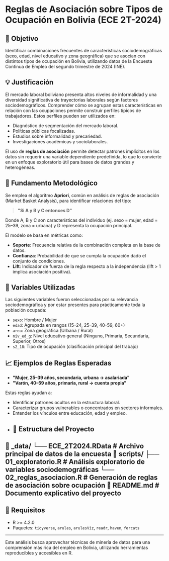 # Reglas de Asociación sobre Tipos de Ocupación en Bolivia (ECE 2T-2024)

## 🎯 Objetivo

Identificar combinaciones frecuentes de características sociodemográficas (sexo, edad, nivel educativo y zona geográfica) que se asocian con distintos tipos de ocupación en Bolivia, utilizando datos de la Encuesta Continua de Empleo del segundo trimestre de 2024 (INE).

## 💡 Justificación

El mercado laboral boliviano presenta altos niveles de informalidad y una diversidad significativa de trayectorias laborales según factores sociodemográficos. Comprender cómo se agrupan estas características en relación con las ocupaciones permite construir perfiles típicos de trabajadores. Estos perfiles pueden ser utilizados en:

- Diagnóstico de segmentación del mercado laboral.
- Políticas públicas focalizadas.
- Estudios sobre informalidad y precariedad.
- Investigaciones académicas y sociolaborales.

El uso de **reglas de asociación** permite detectar patrones implícitos en los datos sin requerir una variable dependiente predefinida, lo que lo convierte en un enfoque exploratorio útil para bases de datos grandes y heterogéneas.

## 🧠 Fundamento Metodológico

Se emplea el algoritmo **Apriori**, común en análisis de reglas de asociación (Market Basket Analysis), para identificar relaciones del tipo:

> **"Si A y B y C entonces D"**

Donde A, B y C son características del individuo (ej. sexo = mujer, edad = 25–39, zona = urbana) y D representa la ocupación principal.

El modelo se basa en métricas como:

- **Soporte**: Frecuencia relativa de la combinación completa en la base de datos.
- **Confianza**: Probabilidad de que se cumpla la ocupación dado el conjunto de condiciones.
- **Lift**: Indicador de fuerza de la regla respecto a la independencia (lift > 1 implica asociación positiva).

## 📌 Variables Utilizadas

Las siguientes variables fueron seleccionadas por su relevancia sociodemográfica y por estar presentes para prácticamente toda la población ocupada:

- `sexo`: Hombre / Mujer  
- `edad`: Agrupada en rangos (15–24, 25–39, 40–59, 60+)  
- `area`: Zona geográfica (Urbana / Rural)  
- `niv_ed_g`: Nivel educativo general (Ninguno, Primaria, Secundaria, Superior, Otros)  
- `s2_18`: Tipo de ocupación (clasificación principal del trabajo)

## 📈 Ejemplos de Reglas Esperadas

- **"Mujer, 25–39 años, secundaria, urbana → asalariada"**
- **"Varón, 40–59 años, primaria, rural → cuenta propia"**

Estas reglas ayudan a:

- Identificar patrones ocultos en la estructura laboral.
- Caracterizar grupos vulnerables o concentrados en sectores informales.
- Entender los vínculos entre educación, edad y empleo.
- ## 📂 Estructura del Proyecto

📁 _data/
└── ECE_2T2024.RData # Archivo principal de datos de la encuesta
📁 scripts/
├── 01_exploratorio.R # Análisis exploratorio de variables sociodemográficas
└── 02_reglas_asociacion.R # Generación de reglas de asociación sobre ocupación
📄 README.md # Documento explicativo del proyecto
- 
## 🔧 Requisitos

- R >= 4.2.0  
- Paquetes: `tidyverse`, `arules`, `arulesViz`, `readr`, `haven`, `forcats`

---

Este análisis busca aprovechar técnicas de minería de datos para una comprensión más rica del empleo en Bolivia, utilizando herramientas reproducibles y accesibles en R.
